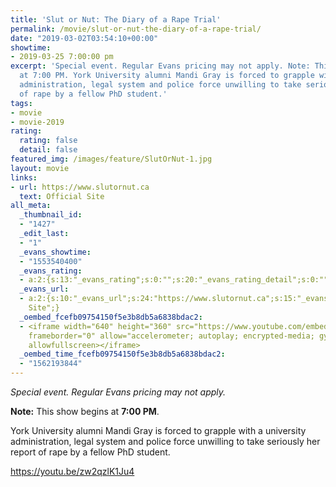 ```yaml
---
title: 'Slut or Nut: The Diary of a Rape Trial'
permalink: /movie/slut-or-nut-the-diary-of-a-rape-trial/
date: "2019-03-02T03:54:10+00:00"
showtime:
- 2019-03-25 7:00:00 pm
excerpt: 'Special event. Regular Evans pricing may not apply. Note: This show begins
  at 7:00 PM. York University alumni Mandi Gray is forced to grapple with a university
  administration, legal system and police force unwilling to take seriously her report
  of rape by a fellow PhD student.'
tags:
- movie
- movie-2019
rating:
  rating: false
  detail: false
featured_img: /images/feature/SlutOrNut-1.jpg
layout: movie
links:
- url: https://www.slutornut.ca
  text: Official Site
all_meta:
  _thumbnail_id:
  - "1427"
  _edit_last:
  - "1"
  _evans_showtime:
  - "1553540400"
  _evans_rating:
  - a:2:{s:13:"_evans_rating";s:0:"";s:20:"_evans_rating_detail";s:0:"";}
  _evans_url:
  - a:2:{s:10:"_evans_url";s:24:"https://www.slutornut.ca";s:15:"_evans_url_name";s:13:"Official
    Site";}
  _oembed_fcefb09754150f5e3b8db5a6838bdac2:
  - <iframe width="640" height="360" src="https://www.youtube.com/embed/zw2qzlK1Ju4?feature=oembed"
    frameborder="0" allow="accelerometer; autoplay; encrypted-media; gyroscope; picture-in-picture"
    allowfullscreen></iframe>
  _oembed_time_fcefb09754150f5e3b8db5a6838bdac2:
  - "1562193844"
---
```


*Special event. Regular Evans pricing may not apply.*

**Note:** This show begins at **7:00 PM**.

York University alumni Mandi Gray is forced to grapple with a university administration, legal system and police force unwilling to take seriously her report of rape by a fellow PhD student.

https://youtu.be/zw2qzlK1Ju4 